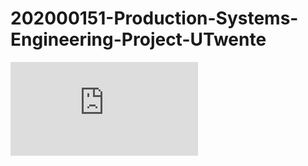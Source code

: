 # 202000151-Production-Systems-Engineering-Project-UTwente

![](https://raw.githubusercontent.com/kirtan2605/202000151-Production-Systems-Engineering-Project-UTwente/master/2.%20Posters/0.%20Systems_Engineering.pdf?raw=true)
